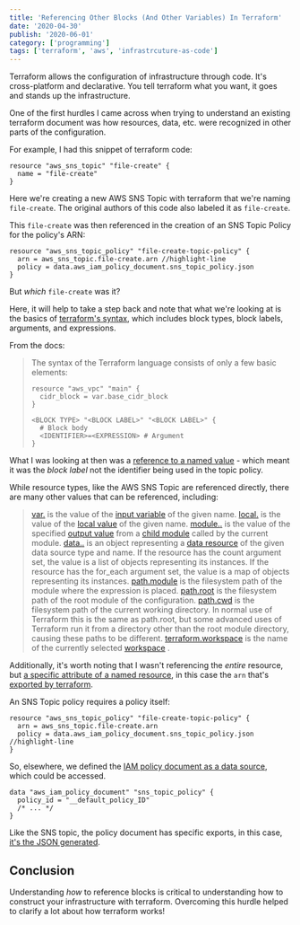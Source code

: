 ```yaml
---
title: 'Referencing Other Blocks (And Other Variables) In Terraform'
date: '2020-04-30'
publish: '2020-06-01'
category: ['programming']
tags: ['terraform', 'aws', 'infrastrcuture-as-code']
---
```


Terraform allows the configuration of infrastructure through code. It's cross-platform and declarative. You tell terraform what you want, it goes and stands up the infrastructure.

One of the first hurdles I came across when trying to understand an existing terraform document was how resources, data, etc. were recognized in other parts of the configuration.

For example, I had this snippet of terraform code:

```
resource "aws_sns_topic" "file-create" {
  name = "file-create"
}
```

Here we're creating a new AWS SNS Topic with terraform that we're naming `file-create`. The original authors of this code also labeled it as `file-create`.

This `file-create` was then referenced in the creation of an SNS Topic Policy for the policy's ARN:

```
resource "aws_sns_topic_policy" "file-create-topic-policy" {
  arn = aws_sns_topic.file-create.arn //highlight-line
  policy = data.aws_iam_policy_document.sns_topic_policy.json
}
```

But _which_ `file-create` was it?

Here, it will help to take a step back and note that what we're looking at is the basics of [terraform's syntax](https://www.terraform.io/docs/configuration/index.html#arguments-blocks-and-expressions), which includes block types, block labels, arguments, and expressions.

From the docs:

> The syntax of the Terraform language consists of only a few basic elements:
>
> ```
> resource "aws_vpc" "main" {
>   cidr_block = var.base_cidr_block
> }
>
> <BLOCK TYPE> "<BLOCK LABEL>" "<BLOCK LABEL>" {
>   # Block body
>   <IDENTIFIER>=<EXPRESSION> # Argument
> }
> ```

What I was looking at then was a [reference to a named value](https://www.terraform.io/docs/configuration/expressions.html#references-to-named-values) - which meant it was the _block label_ not the identifier being used in the topic policy.

While resource types, like the AWS SNS Topic are referenced directly, there are many other values that can be referenced, including:

> [var.<NAME>](https://www.terraform.io/docs/configuration/expressions.html#var-lt-name-gt-) is the value of the [input variable](https://www.terraform.io/docs/configuration/variables.html) of the given name.
>  [local.<NAME>](https://www.terraform.io/docs/configuration/expressions.html#local-lt-name-gt-) is the value of the [local value](https://www.terraform.io/docs/configuration/locals.html) of the given name.
>  [module.<MODULE NAME>.<OUTPUT NAME>](https://www.terraform.io/docs/configuration/expressions.html#module-lt-module-name-gt-lt-output-name-gt-) is the value of the specified [output value](https://www.terraform.io/docs/configuration/outputs.html) from a [child module](https://www.terraform.io/docs/configuration/modules.html) called by the current module.
>  [data.<DATA TYPE>.<NAME>](https://www.terraform.io/docs/configuration/expressions.html#data-lt-data-type-gt-lt-name-gt-) is an object representing a [data resource](https://www.terraform.io/docs/configuration/data-sources.html) of the given data source type and name. If the resource has the count argument set, the value is a list of objects representing its instances. If the resource has the for_each argument set, the value is a map of objects representing its instances.
>  [path.module](https://www.terraform.io/docs/configuration/expressions.html#path-module) is the filesystem path of the module where the expression is placed.
>  [path.root](https://www.terraform.io/docs/configuration/expressions.html#path-root) is the filesystem path of the root module of the configuration.
>  [path.cwd](https://www.terraform.io/docs/configuration/expressions.html#path-cwd) is the filesystem path of the current working directory. In normal use of Terraform this is the same as path.root, but some advanced uses of Terraform run it from a directory other than the root module directory, causing these paths to be different.
>  [terraform.workspace](https://www.terraform.io/docs/configuration/expressions.html#terraform-workspace) is the name of the currently selected [workspace](https://www.terraform.io/docs/state/workspaces.html) .

Additionally, it's worth noting that I wasn't referencing the _entire_ resource, but [a specific attribute of a named resource](https://www.terraform.io/docs/configuration/expressions.html#references-to-resource-attributes), in this case the `arn` that's [exported by terraform](https://www.terraform.io/docs/providers/aws/r/sns_topic.html#attributes-reference).

An SNS Topic policy requires a policy itself:

```
resource "aws_sns_topic_policy" "file-create-topic-policy" {
  arn = aws_sns_topic.file-create.arn
  policy = data.aws_iam_policy_document.sns_topic_policy.json //highlight-line
}
```

So, elsewhere, we defined the [IAM policy document as a data source](https://www.terraform.io/docs/providers/aws/d/iam_policy_document.html), which could be accessed.

```
data "aws_iam_policy_document" "sns_topic_policy" {
  policy_id = "__default_policy_ID"
  /* ... */
}
```

Like the SNS topic, the policy document has specific exports, in this case, [it's the JSON generated](https://www.terraform.io/docs/providers/aws/d/iam_policy_document.html#attributes-reference).

## Conclusion

Understanding _how_ to reference blocks is critical to understanding how to construct your infrastructure with terraform. Overcoming this hurdle helped to clarify a lot about how terraform works!
